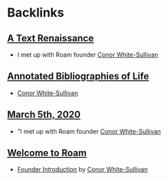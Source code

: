 
# Backlinks
## [A Text Renaissance](<A Text Renaissance.md>)
- I met up with Roam founder [Conor White-Sullivan](<Conor White-Sullivan.md>)

## [Annotated Bibliographies of Life](<Annotated Bibliographies of Life.md>)
- [Conor White-Sullivan](<Conor White-Sullivan.md>)

## [March 5th, 2020](<March 5th, 2020.md>)
- "I met up with Roam founder [Conor White-Sullivan](<Conor White-Sullivan.md>)

## [Welcome to Roam](<Welcome to Roam.md>)
- [Founder Introduction](<Founder Introduction.md>) by [Conor White-Sullivan](<Conor White-Sullivan.md>)

